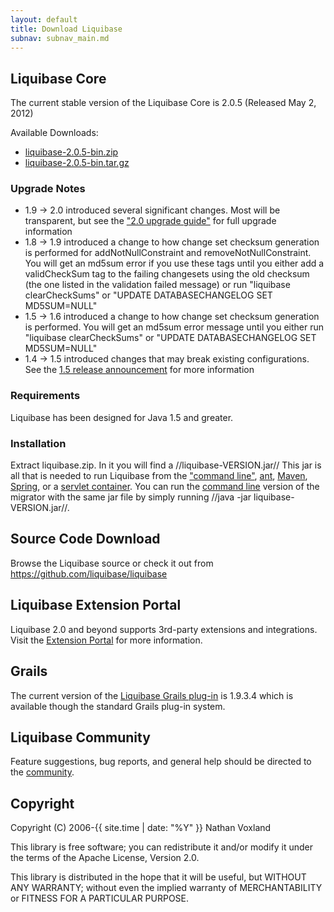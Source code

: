 ```yaml
---
layout: default
title: Download Liquibase
subnav: subnav_main.md
---
```


## Liquibase Core ##

The current stable version of the Liquibase Core is 2.0.5 (Released May 2, 2012)

Available Downloads:
* [liquibase-2.0.5-bin.zip](https://github.com/downloads/liquibase/liquibase/liquibase-2.0.5-bin.zip)
* [liquibase-2.0.5-bin.tar.gz](https://github.com/downloads/liquibase/liquibase/liquibase-2.0.5-bin.tar.gz)

### Upgrade Notes ###
- 1.9 -&gt; 2.0 introduced several significant changes.  Most will be transparent, but see the ["2.0 upgrade guide"](../v2_upgrade.html) for full upgrade information
- 1.8 -&gt; 1.9 introduced a change to how change set checksum generation is performed for addNotNullConstraint and removeNotNullConstraint. You will get an md5sum error if you use these tags until you either add a validCheckSum tag to the failing changesets using the old checksum (the one listed in the validation failed message) or run "liquibase clearCheckSums" or "UPDATE DATABASECHANGELOG SET MD5SUM=NULL"
- 1.5 -&gt; 1.6 introduced a change to how change set checksum generation is performed.  You will get an md5sum error message until you either run "liquibase clearCheckSums" or "UPDATE DATABASECHANGELOG SET MD5SUM=NULL"
- 1.4 -&gt; 1.5 introduced changes that may break existing configurations.  See the [1.5 release announcement](http://blog.liquibase.org/2008/01/liquibase-core-150-released.html) for more information


### Requirements ###

Liquibase has been designed for Java 1.5 and greater. 



### Installation ###

Extract liquibase.zip. In it you will find a //liquibase-VERSION.jar// This jar is all that is needed to run Liquibase from the ["command line"](../documentation/command_line.html), [ant](../documentation/ant/index.html), [Maven](../documentation/grails.html), [Spring](../documentation/grails.html), or a [servlet container](../documentation/servlet_listener.html). You can run the [command line](../documentation/command_line.html) version of the migrator with the same jar file by simply running //java -jar liquibase-VERSION.jar//.

## Source Code Download ##

Browse  the Liquibase source or check it out from https://github.com/liquibase/liquibase

## Liquibase Extension Portal ##

Liquibase 2.0 and beyond supports 3rd-party extensions and integrations.  Visit the [Extension Portal](http://www.liquibase.org/extensions) for more information.

## Grails ##

The current version of the [Liquibase Grails plug-in](../documentation/grails.html) is 1.9.3.4 which is available though the standard Grails plug-in system.


## Liquibase Community ##

Feature suggestions, bug reports, and general help should be directed to the [community](../community/index.html).

## Copyright ##
Copyright (C) 2006-{{ site.time | date: "%Y" }}  Nathan Voxland

This library is free software; you can redistribute it and/or modify it under the terms of the Apache License, Version 2.0.

This library is distributed in the hope that it will be useful, but WITHOUT ANY WARRANTY; without even the implied warranty of MERCHANTABILITY or FITNESS FOR A PARTICULAR PURPOSE.